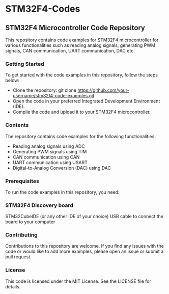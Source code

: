 # STM32F4-Codes
## STM32F4 Microcontroller Code Repository
This repository contains code examples for STM32F4 microcontroller for various functionalities such as reading analog signals, generating PWM signals, CAN communication, UART communication, DAC etc.

### Getting Started
To get started with the code examples in this repository, follow the steps below:
- Clone the repository: git clone https://github.com/your-username/stm32f4-code-examples.git
- Open the code in your preferred Integrated Development Environment (IDE).
- Compile the code and upload it to your STM32F4 microcontroller.

### Contents
The repository contains code examples for the following functionalities:
- Reading analog signals using ADC
- Generating PWM signals using TIM
- CAN communication using CAN
- UART communication using USART
- Digital-to-Analog Conversion (DAC) using DAC

### Prerequisites
To run the code examples in this repository, you need:

### STM32F4 Discovery board
STM32CubeIDE (or any other IDE of your choice)
USB cable to connect the board to your computer

### Contributing
Contributions to this repository are welcome. If you find any issues with the code or would like to add more examples, please open an issue or submit a pull request.

### License
This code is licensed under the MIT License. See the LICENSE file for details.



